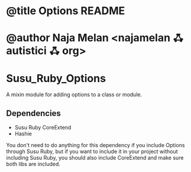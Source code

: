 # @title Options README
# @author Naja Melan <najamelan ꗈ autistici ꗈ org>

# Susu_Ruby_Options

A mixin module for adding options to a class or module.

## Dependencies

- Susu Ruby CoreExtend
- Hashie

You don't need to do anything for this dependency if you include Options through Susu Ruby, but if you want 
to include it in your project without including Susu Ruby, you should also include CoreExtend and make sure
both libs are included.
